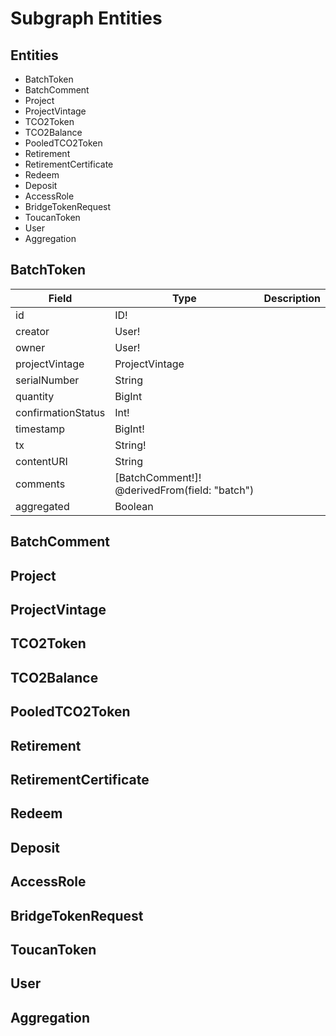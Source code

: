 # Subgraph Entities

## Entities

* BatchToken
* BatchComment
* Project
* ProjectVintage
* TCO2Token
* TCO2Balance
* PooledTCO2Token
* Retirement
* RetirementCertificate
* Redeem
* Deposit
* AccessRole
* BridgeTokenRequest
* ToucanToken
* User
* Aggregation

## BatchToken
| Field | Type | Description | 
| --- | --- | --- | 
| id | ID! | |
| creator | User! | 
| owner | User! | | 
| projectVintage | ProjectVintage | | 
| serialNumber | String | |
| quantity | BigInt | |
| confirmationStatus | Int! | |
| timestamp | BigInt! | |
| tx | String! | | 
| contentURI | String | | 
| comments | [BatchComment!]! @derivedFrom(field: "batch") | | 
| aggregated | Boolean | | 


## BatchComment

## Project

## ProjectVintage

## TCO2Token

## TCO2Balance

## PooledTCO2Token

## Retirement

## RetirementCertificate

## Redeem

## Deposit

## AccessRole

## BridgeTokenRequest

## ToucanToken

## User

## Aggregation










